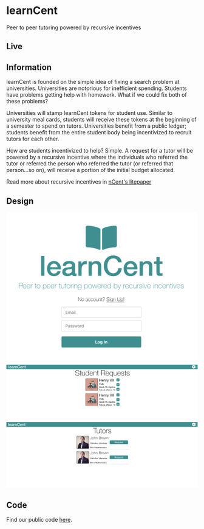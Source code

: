 # learnCent
Peer to peer tutoring powered by recursive incentives

## Live
  <!-- Learn about [learnCent]() -->

## Information
learnCent is founded on the simple idea of fixing a search problem at universities. Universities are notorious for inefficient spending. Students have problems getting help with homework. What if we could fix both of these problems?

Universities will stamp learnCent tokens for student use. Similar to university meal cards, students will receive these tokens at the beginning of a semester to spend on tutors. Universities benefit from a public ledger; students benefit from the entire student body being incentivized to recruit tutors for each other.

How are students incentivized to help? Simple. A request for a tutor will be powered by a recursive incentive where the individuals who referred the tutor or referred the person who referred the tutor (or referred that person...so on), will receive a portion of the initial budget allocated.

Read more about recursive incentives in [nCent's litepaper](https://ncent.io/Applications/landingPage/LitePaper.pdf)

## Design

<img src="./login.png"/>

<img src="./students.png"/>

<img src="./tutors.png"/>

## Code
Find our public code [here](https://github.com/Wittiest/ncent.github.io/blob/master/hackCent/August2018/learnCent).
